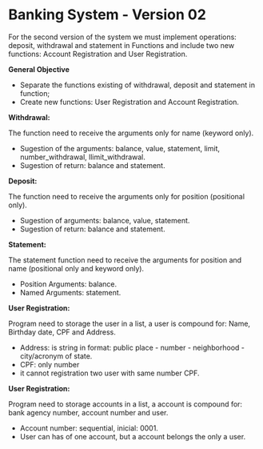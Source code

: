 # Banking System - Version 02

For the second version of the system we must implement operations: deposit, withdrawal and statement in Functions and include two new functions: Account Registration and User Registration.

**General Objective** 
- Separate the functions existing of withdrawal, deposit and statement in function;
- Create new functions: User Registration and Account Registration.

**Withdrawal:**

The function need to receive the arguments only for name (keyword only).
 - Sugestion of the arguments: balance, value, statement, limit, number_withdrawal, llimit_withdrawal.
 - Sugestion of return: balance and statement.

**Deposit:**

The function need to receive the arguments only for position (positional only).
- Sugestion of arguments: balance, value, statement.
- Sugestion of return: balance and statement.

**Statement:**

The statement function need to receive the arguments for position and name (positional only and keyword only).
- Position Arguments: balance.
- Named Arguments: statement.

**User Registration:**

Program need to storage the user in a list, a user is compound for: Name, Birthday date, CPF and Address.
- Address: is string in format: public place - number - neighborhood - city/acronym of state.
- CPF: only number
- it cannot registration two user with same number CPF.

**User Registration:**

Program need to storage accounts in a list, a account is compound for: bank agency number, account number and user.
- Account number: sequential, inicial: 0001.
- User can has of one account, but a account belongs the only a user.

